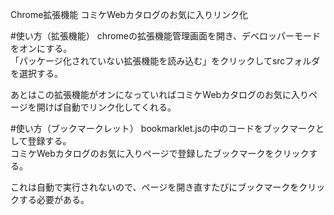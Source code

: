 Chrome拡張機能
コミケWebカタログのお気に入りリンク化

#使い方（拡張機能）
chromeの拡張機能管理画面を開き、デベロッパーモードをオンにする。  
「パッケージ化されていない拡張機能を読み込む」をクリックしてsrcフォルダを選択する。  

あとはこの拡張機能がオンになっていればコミケWebカタログのお気に入りページを開けば自動でリンク化してくれる。  

#使い方（ブックマークレット）
bookmarklet.jsの中のコードをブックマークとして登録する。  
コミケWebカタログのお気に入りページで登録したブックマークをクリックする。  

これは自動で実行されないので、ページを開き直すたびにブックマークをクリックする必要がある。  
